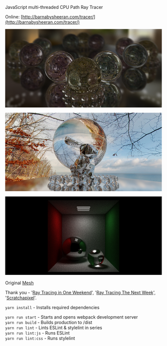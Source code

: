 JavaScript multi-threaded CPU Path Ray Tracer

Online: [http://barnabysheeran.com/tracer/](http://barnabysheeran.com/tracer/)

![Example A](/output/example_a.png "Example A")

![Example B](/output/example_b.png "Example B")

![Cornell Box](/output/cornell_box.png "Cornell Box")

Original [Mesh](https://www.thingiverse.com/thing:151081)

Thank you - '[Ray Tracing in One Weekend](https://www.amazon.co.uk/Ray-Tracing-Weekend-Minibooks-Book-ebook/dp/B01B5AODD8)', '[Ray Tracing The Next Week](https://www.amazon.co.uk/gp/product/B01CO7PQ8C)', '[Scratchapixel](https://www.scratchapixel.com)'.

`yarn install` - Installs required dependencies

`yarn run start` - Starts and opens webpack development server  
`yarn run build` - Builds production to /dist  
`yarn run lint` - Lints ESLint & stylelint in series  
`yarn run lint:js` - Runs ESLint  
`yarn run lint:css` - Runs stylelint
